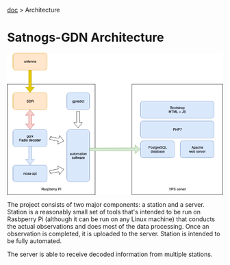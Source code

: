 [doc](../README.md) > Architecture

# Satnogs-GDN Architecture

<img align="center" src="https://github.com/gut-space/satnogs/blob/master/doc/automation-server-arch.png" />

The project consists of two major components: a station and a server. Station is a reasonably small set of tools that's
intended to be run on Rasbperry Pi (although it can be run on any Linux machine) that conducts the actual observations
and does most of the data processing. Once an observation is completed, it is uploaded to the server. Station is
intended to be fully automated.

The server is able to receive decoded information from multiple stations.
